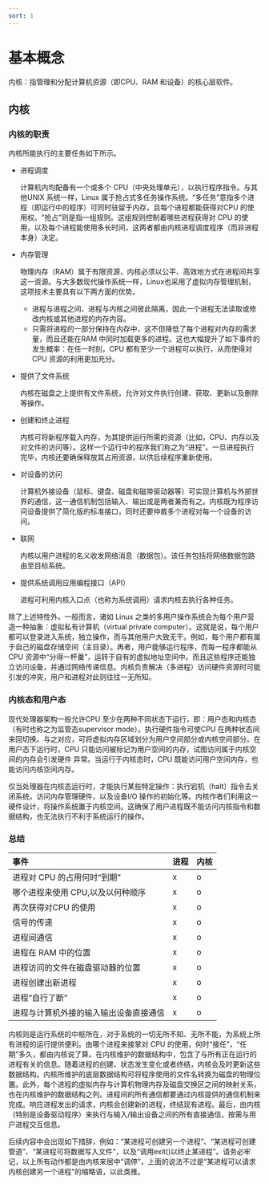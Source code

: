 ```yaml
---
sort: 1
---
```


# 基本概念

内核：指管理和分配计算机资源（即CPU、RAM 和设备）的核心层软件。

## 内核

### 内核的职责

内核所能执行的主要任务如下所示。

- 进程调度

    计算机内均配备有一个或多个 CPU（中央处理单元），以执行程序指令。与其他UNIX 系统一样，Linux 属于抢占式多任务操作系统。“多任务”意指多个进程（即运行中的程序）可同时驻留于内存，且每个进程都能获得对CPU 的使用权。“抢占”则是指一组规则。这组规则控制着哪些进程获得对 CPU 的使用，以及每个进程能使用多长时间，这两者都由内核进程调度程序（而非进程本身）决定。

- 内存管理

    物理内存（RAM）属于有限资源，内核必须以公平、高效地方式在进程间共享这一资源。与大多数现代操作系统一样，Linux也采用了虚拟内存管理机制，这项技术主要具有以下两方面的优势。 
   - 进程与进程之间、进程与内核之间彼此隔离，因此一个进程无法读取或修改内核或其他进程的内存内容。 
   - 只需将进程的一部分保持在内存中，这不但降低了每个进程对内存的需求量，而且还能在RAM 中同时加载更多的进程。这也大幅提升了如下事件的发生概率：在任一时刻，CPU 都有至少一个进程可以执行，从而使得对 CPU 资源的利用更加充分。

- 提供了文件系统

    内核在磁盘之上提供有文件系统，允许对文件执行创建、获取、更新以及删除等操作。

- 创建和终止进程

    内核可将新程序载入内存，为其提供运行所需的资源（比如，CPU、内存以及对文件的访问等）。这样一个运行中的程序我们称之为“进程”。一旦进程执行完毕，内核还要确保释放其占用资源，以供后续程序重新使用。

- 对设备的访问

    计算机外接设备（鼠标、键盘、磁盘和磁带驱动器等）可实现计算机与外部世界的通信，这一通信机制包括输入、输出或是两者兼而有之。内核既为程序访问设备提供了简化版的标准接口，同时还要仲裁多个进程对每一个设备的访问。

- 联网

    内核以用户进程的名义收发网络消息（数据包）。该任务包括将网络数据包路由至目标系统。

- 提供系统调用应用编程接口（API）

    进程可利用内核入口点（也称为系统调用）请求内核去执行各种任务。

除了上述特性外，一般而言，诸如 Linux 之类的多用户操作系统会为每个用户营造一种抽象：虚拟私有计算机（virtual  private  computer）。这就是说，每个用户都可以登录进入系统，独立操作，而与其他用户大致无干。例如，每个用户都有属于自己的磁盘存储空间（主目录）。再者，用户能够运行程序，而每一程序都能从 CPU 资源中“分得一杯羹”，运转于自有的虚拟地址空间中。而且这些程序还能独立访问设备，并通过网络传递信息。内核负责解决（多进程）访问硬件资源时可能引发的冲突，用户和进程对此则往往一无所知。

### 内核态和用户态

现代处理器架构一般允许CPU 至少在两种不同状态下运行，即：用户态和内核态（有时也称之为监管态supervisor mode）。执行硬件指令可使CPU 在两种状态间来回切换。与之对应，可将虚拟内存区域划分为用户空间部分或内核空间部分。在用户态下运行时，CPU 只能访问被标记为用户空间的内存，试图访问属于内核空间的内存会引发硬件
异常。当运行于内核态时，CPU 既能访问用户空间内存，也能访问内核空间内存。 

仅当处理器在内核态运行时，才能执行某些特定操作：执行宕机（halt）指令去关闭系统，访问内存管理硬件，以及设备I/O 操作的初始化等。内核作者们利用这一硬件设计，将操作系统置于内核空间。这确保了用户进程既不能访问内核指令和数据结构，也无法执行不利于系统运行的操作。

### 总结

|事件|进程|内核|
|:---|:---|:---|
|进程对 CPU 的占用何时“到期”|x|o|
|哪个进程来使用 CPU,以及以何种顺序|x|o|
|再次获得对CPU 的使用|x|o|
|信号的传递|x|o|
|进程间通信|x|o|
|进程在 RAM 中的位置|x|o|
|进程访问的文件在磁盘驱动器的位置|x|o|
|进程创建出新进程|x|o|
|进程“自行了断”|x|o|
|进程与计算机外接的输入输出设备直接通信|x|o|

内核则是运行系统的中枢所在，对于系统的一切无所不知、无所不能，为系统上所有进程的运行提供便利。由哪个进程来接掌对 CPU 的使用，何时“接任”，“任期”多久，都由内核说了算。在内核维护的数据结构中，包含了与所有正在运行的进程有关的信息。随着进程的创建、状态发生变化或者终结，内核会及时更新这些数据结构。内核所维护的底层数据结构可将程序使用的文件名转换为磁盘的物理位置。此外，每个进程的虚拟内存与计算机物理内存及磁盘交换区之间的映射关系，也在内核维护的数据结构之列。进程间的所有通信都要通过内核提供的通信机制来完成。响应进程发出的请求，内核会创建新的进程，终结现有进程。最后，由内核（特别是设备驱动程序）来执行与输入/输出设备之间的所有直接通信，按需与用户进程交互信息。

后续内容中会出现如下措辞，例如：“某进程可创建另一个进程”、“某进程可创建管道”、“某进程可将数据写入文件”，以及“调用exit()以终止某进程”。请务必牢记，以上所有动作都是由内核来居中“调停”，上面的说法不过是“某进程可以请求内核创建另一个进程”的缩略语，以此类推。